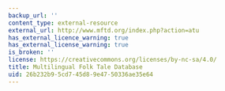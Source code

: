 ```yaml
---
backup_url: ''
content_type: external-resource
external_url: http://www.mftd.org/index.php?action=atu
has_external_licence_warning: true
has_external_license_warning: true
is_broken: ''
license: https://creativecommons.org/licenses/by-nc-sa/4.0/
title: Multilingual Folk Tale Database
uid: 26b232b9-5cd7-45d8-9e47-50336ae35e64
---
```

